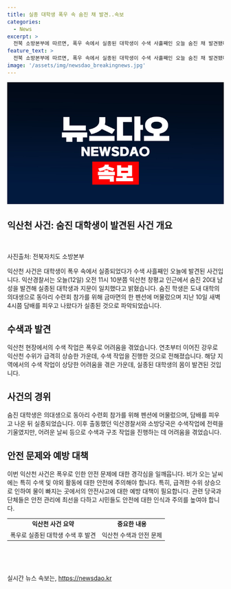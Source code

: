 ```yaml
---
title: 실종 대학생 폭우 속 숨진 채 발견..속보
categories:
  - News
excerpt: >
  전북 소방본부에 따르면, 폭우 속에서 실종된 대학생이 수색 사흘째인 오늘 숨진 채 발견됐다. 익산경찰서는 오늘 오전 11시 10분쯤 익산천 창평교 인근에서 숨진 20대 남성을 발견했고, 실종된 대학생과의 지문이 일치했다고 밝혔다. 숨진 학생은 도내 대학 의대생으로, 수련회 참가를 위해 금마면의 한 펜션에 머물렀으며, 지난 10일 새벽 4시쯤 담배를 피우고 나왔다가 실종된 것으로 알려졌다.
feature_text: >
  전북 소방본부에 따르면, 폭우 속에서 실종된 대학생이 수색 사흘째인 오늘 숨진 채 발견됐다. 익산경찰서는 오늘 오전 11시 10분쯤 익산천 창평교 인근에서 숨진 20대 남성을 발견했고, 실종된 대학생과의 지문이 일치했다고 밝혔다. 숨진 학생은 도내 대학 의대생으로, 수련회 참가를 위해 금마면의 한 펜션에 머물렀으며, 지난 10일 새벽 4시쯤 담배를 피우고 나왔다가 실종된 것으로 알려졌다.
image: '/assets/img/newsdao_breakingnews.jpg'
---
```


<p><img src="/assets/img/newsdao_breakingnews.jpg" alt="firstkoreanews 속보" /></p>

<h2 data-ke-size="size26">익산천 사건: 숨진 대학생이 발견된 사건 개요</h2>

<p data-ke-size="size16">&nbsp;</p>

<p>사진출처: 전북자치도 소방본부</p>

<p>익산천 사건은 대학생이 폭우 속에서 실종되었다가 수색 사흘째인 오늘에 발견된 사건입니다. 익산경찰서는 오늘(12일) 오전 11시 10분쯤 익산천 창평교 인근에서 숨진 20대 남성을 발견해 실종된 대학생과 지문이 일치했다고 밝혔습니다. 숨진 학생은 도내 대학의 의대생으로 동아리 수련회 참가를 위해 금마면의 한 펜션에 머물렀으며 지난 10일 새벽 4시쯤 담배를 피우고 나왔다가 실종된 것으로 파악되었습니다.</p>

<h2 data-ke-size="size26">수색과 발견</h2>

<p data-ke-size="size16">익산천 현장에서의 수색 작업은 폭우로 어려움을 겪었습니다. 연초부터 이어진 강우로 익산천 수위가 급격히 상승한 가운데, 수색 작업을 진행한 것으로 전해졌습니다. 해당 지역에서의 수색 작업이 상당한 어려움을 겪은 가운데, 실종된 대학생의 몸이 발견된 것입니다.</p>

<h2 data-ke-size="size26">사건의 경위</h2>

<p data-ke-size="size16">숨진 대학생은 의대생으로 동아리 수련회 참가를 위해 펜션에 머물렀으며, 담배를 피우고 나온 뒤 실종되었습니다. 이후 출동했던 익산경찰서와 소방당국은 수색작업에 전력을 기울였지만, 어려운 날씨 등으로 수색과 구조 작업을 진행하는 데 어려움을 겪었습니다.</p>

<h2 data-ke-size="size26">안전 문제와 예방 대책</h2>

<p data-ke-size="size16">이번 익산천 사건은 폭우로 인한 안전 문제에 대한 경각심을 일깨웁니다. 비가 오는 날씨에는 특히 수색 및 야외 활동에 대한 안전에 주의해야 합니다. 특히, 급격한 수위 상승으로 인하여 물이 빠지는 곳에서의 안전사고에 대한 예방 대책이 필요합니다. 관련 당국과 단체들은 안전 관리에 최선을 다하고 시민들도 안전에 대한 인식과 주의를 높여야 합니다.</p>

<table>
  <tbody>
    <tr>
      <td style="text-align: center; height: 17px;"><b>익산천 사건 요약</b></td>
      <td style="text-align: center; height: 17px;"><b>중요한 내용</b></td>
    </tr>
    <tr>
      <td style="text-align: center; height: 17px;">폭우로 실종된 대학생 수색 후 발견</td>
      <td style="text-align: center; height: 17px;">익산천 수색과 안전 문제</td>
    </tr>
  </tbody>
</table>

<p data-ke-size="size16">&nbsp;</p>

<p data-ke-size="size16">&nbsp;</p>
실시간 뉴스 속보는, <a href="https://newsdao.kr" rel="dofollow">https://newsdao.kr</a>


